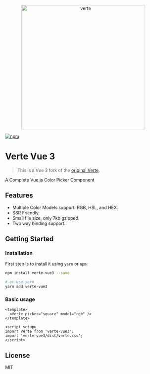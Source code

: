<p align="center">
  <a href="https://github.com/aiming-pro/verte-vue3" target="_blank">
    <img width="400" alt="verte" src="https://aiming-pro.github.io/verte-vue3/verte.png">
  </a>
</p>

[![npm](https://img.shields.io/npm/v/verte-vue3.svg)](https://www.npmjs.com/package/verte-vue3)

# Verte Vue 3

> This is a Vue 3 fork of the [original Verte](https://github.com/baianat/verte).

A Complete Vue.js Color Picker Component

## Features

- Multiple Color Models support: RGB, HSL, and HEX.
- SSR Friendly.
- Small file size, only 7kb gzipped.
- Two way binding support.

## Getting Started

### Installation

First step is to install it using `yarn` or `npm`:

```bash
npm install verte-vue3 --save

# or use yarn
yarn add verte-vue3
```

### Basic usage

```vue
<template>
  <Verte picker="square" model="rgb" />
</template>

<script setup>
import Verte from 'verte-vue3';
import 'verte-vue3/dist/verte.css';
</script>
```

## License

MIT
